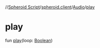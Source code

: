//[Spheroid Script](../../index.md)/[spheroid.client](../index.md)/[Audio](index.md)/[play](play.md)



# play  
 
fun [play](play.md)(loop: [Boolean](../../spheroid/-boolean/index.md))  



